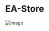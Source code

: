 # EA-Store
![image](https://github.com/user-attachments/assets/8d390f81-1a4d-4954-bbaf-21d6f6d4d341)
